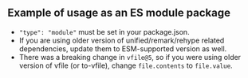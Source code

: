 ## Example of usage as an ES module package

- `"type": "module"` must be set in your package.json.
- If you are using older version of unified/remark/rehype related dependencies, update them to ESM-supported version as well.
- There was a breaking change in `vfile@5`, so if you were using older version of vfile (or to-vfile), change `file.contents` to `file.value`.
